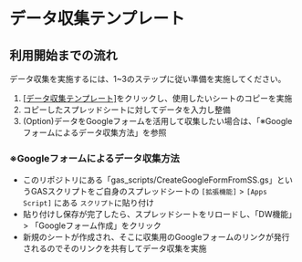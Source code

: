 # データ収集テンプレート



## 利用開始までの流れ
データ収集を実施するには、1~3のステップに従い準備を実施してください。

1. [[データ収集テンプレート]](https://docs.google.com/spreadsheets/d/1U0nsRC8p9KJnjIwowYBf8E_qyk3APKlJ2zBBxujK5YE/edit?usp=sharing)をクリックし、使用したいシートのコピーを実施
2. コピーしたスプレッドシートに対してデータを入力し整備
3. (Option)データをGoogleフォームを活用して収集したい場合は、「※Googleフォームによるデータ収集方法」を参照

### ※Googleフォームによるデータ収集方法

- このリポジトリにある「gas_scripts/CreateGoogleFormFromSS.gs」というGASスクリプトをご自身のスプレッドシートの `[拡張機能]` > `[Apps Script]` にある `スクリプト`に貼り付け
- 貼り付けし保存が完了したら、スプレッドシートをリロードし、「DW機能」> 「Googleフォーム作成」をクリック
- 新規のシートが作成され、そこに収集用のGoogleフォームのリンクが発行されるのでそのリンクを共有してデータ収集を実施




